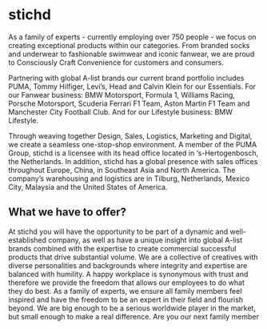 # stichd

As a family of experts - currently employing over 750 people - we focus on creating exceptional products within our categories. From branded socks and underwear to fashionable swimwear and iconic fanwear, we are proud to Consciously Craft Convenience for customers and consumers.

Partnering with global A-list brands our current brand portfolio includes PUMA, Tommy Hilfiger, Levi’s, Head and Calvin Klein for our Essentials. For our Fanwear business: BMW Motorsport, Formula 1, Williams Racing, Porsche Motorsport, Scuderia Ferrari F1 Team, Aston Martin F1 Team and Manchester City Football Club. And for our Lifestyle business: BMW Lifestyle. 

Through weaving together Design, Sales, Logistics, Marketing and Digital, we create a seamless one-stop-shop environment. A member of the PUMA Group, stichd is a licensee with its head office located in ‘s-Hertogenbosch, the Netherlands. In addition, stichd has a global presence with sales offices throughout Europe, China, in Southeast Asia and North America. The company’s warehousing and logistics are in Tilburg, Netherlands, Mexico City, Malaysia and the United States of America.

## What we have to offer?
At stichd you will have the opportunity to be part of a dynamic and well-established company, as well as have a unique insight into global A-list brands combined with the expertise to create commercial successful products that drive substantial volume. We are a collective of creatives with diverse personalities and backgrounds where integrity and expertise are balanced with humility. A happy workplace is synonymous with trust and therefore we provide the freedom that allows our employees to do what they do best. As a family of experts, we ensure all family members feel inspired and have the freedom to be an expert in their field and flourish beyond. We are big enough to be a serious worldwide player in the market, but small enough to make a real difference. Are you our next family member

